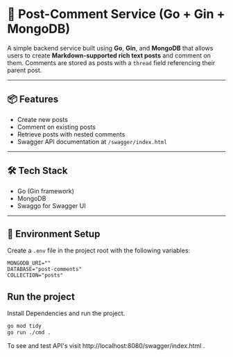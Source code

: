 # 📝 Post-Comment Service (Go + Gin + MongoDB)

A simple backend service built using **Go**, **Gin**, and **MongoDB** that allows users to create **Markdown-supported rich text posts** and comment on them. Comments are stored as posts with a `thread` field referencing their parent post.

---

## 📦 Features

- Create new posts
- Comment on existing posts
- Retrieve posts with nested comments
- Swagger API documentation at `/swagger/index.html`

---

## 🛠️ Tech Stack

- Go (Gin framework)
- MongoDB
- Swaggo for Swagger UI

---

## 📄 Environment Setup

Create a `.env` file in the project root with the following variables:

```env
MONGODB_URI=""
DATABASE="post-comments"
COLLECTION="posts"
```

## Run the project

Install Dependencies and run the project.

```bash
go mod tidy
go run ./cmd .
```

To see and test API's visit http://localhost:8080/swagger/index.html .